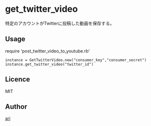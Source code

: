 get_twitter_video
====

特定のアカウントがTwitterに投稿した動画を保存する。

## Usage

require 'post_twitter_video_to_youtube.rb'

```ruby:
instance = GetTwitterVideo.new("consumer_key","consumer_secret")
instance.get_twitter_video("twitter_id")
```

## Licence

MIT

## Author

[ari](https://github.com/a-r-i)
